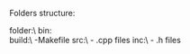 Folders structure:

folder:\ bin:\
         build:\ -Makefile
         src:\ - .cpp files
         inc:\ - .h files
